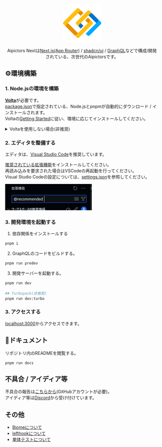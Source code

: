 <div align="center">
    <a href="https://beta.aipictors.com">
        <picture>
            <img height=125 alt="Aipictors" src="public/icon.svg">
        </picture>
    </a>
</div>
<p align="center">
    Aipictors Nextは<a href="https://nextjs.org/">Next.js(App Router)</a> / <a href="https://ui.shadcn.com/">shadcn/ui</a> / <a href="https://graphql.org/">GraphQL</a>などで構成/開発されている、次世代のAipictorsです。
</p>

## ⚙️環境構築

### 1. Node.jsの環境を構築

[**Volta**](https://volta.sh/)が必要です。  
[package.json](./package.json)で指定されている、Node.jsとpnpmが自動的にダウンロード / インストールされます。  
Voltaの[Getting Started](https://docs.volta.sh/guide/getting-started)に従い、環境に応じてインストールしてください。  


<details>
    <summary>
        Voltaを使用しない場合(非推奨)
    </summary>
    <ul>
        <li><a href="https://nodejs.org">Node.js@20</a>
        <li><a href="https://pnpm.io">pnpm@8</a>
    </ul>
    をインストールしてください
</details>

### 2. エディタを整備する

エディタは、[Visual Studio Code](https://code.visualstudio.com/)を推奨しています。  

[推奨されている拡張機能](.vscode/extensions.json)をインストールしてください。  
再読み込みを要求された場合はVSCodeの再起動を行ってください。  
Visual Studio Codeの設定については、[settings.json](.vscode/settings.json)を参照してください。  

![@recommended](/docs/images//extension.png)

### 3. 開発環境を起動する
1. 依存関係をインストールする

```bash
pnpm i
```

2. GraphQLのコードをビルドする。

```bash
pnpm run predev
```

3. 開発サーバーを起動する。

```bash
pnpm run dev

## Turbopack(非推奨)
pnpm run dev:turbo
```

### 3. アクセスする
[localhost:3000](http://localhost:3000)からアクセスできます。  


## 📙ドキュメント

リポジトリ内のREADMEを閲覧する。

```
pnpm run docs
```

## 不具合 / アイディア等
不具合の報告は[こちらから](https://github.com/aipictors/aipictors/issues/new/choose)(GitHubアカウントが必要)。  
アイディア等は[Discord](https://discord.gg/aipictors)から受け付けています。

## その他

- [Biomeについて](/docs/biome.md)
- [lefthookについて](/docs/lefthook.md)
- [単体テストについて](/docs/testing.md)
